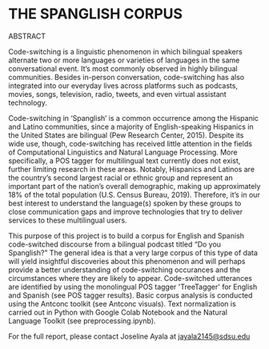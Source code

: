 <h1> THE SPANGLISH CORPUS </h1>

ABSTRACT

Code-switching is a linguistic phenomenon in which bilingual speakers alternate two or more languages or varieties of languages in the same conversational event. It’s most commonly observed in highly bilingual communities. Besides in-person conversation, code-switching has also integrated into our everyday lives across platforms such as podcasts, movies, songs, television, radio, tweets, and even virtual assistant technology.

Code-switching in ‘Spanglish’ is a common occurrence among the Hispanic and Latino communities, since a majority of English-speaking Hispanics in the United States are bilingual (Pew Research Center, 2015). Despite its wide use, though, code-switching has received little attention in the fields of Computational Linguistics and Natural Language Processing. More specifically, a POS tagger for multilingual text currently does not exist, further limiting research in these areas. Notably, Hispanics and Latinos are the country’s second largest racial or ethnic group and represent an important part of the nation’s overall demographic, making up approximately 18% of the total population (U.S. Census Bureau, 2019). Therefore, it’s in our best interest to understand the language(s) spoken by these groups to close communication gaps and improve technologies that try to deliver services to these multilingual users.

This purpose of this project is to build a corpus for English and Spanish code-switched discourse from a bilingual podcast titled “Do you Spanglish?” The general idea is that a very large corpus of this type of data will yield insightful discoveries about this phenomenon and will perhaps provide a better understanding of code-switching occurances and the circumstances where they are likely to appear. Code-switched utterances are identified by using the monolingual POS tagger 'TreeTagger' for English and Spanish (see POS tagger results). Basic corpus analysis is conducted using the Antconc toolkit (see Antconc visuals). Text normalization is carried out in Python with Google Colab Notebook and the Natural Language Toolkit (see preprocessing.ipynb).

For the full report, please contact Joseline Ayala at jayala2145@sdsu.edu
